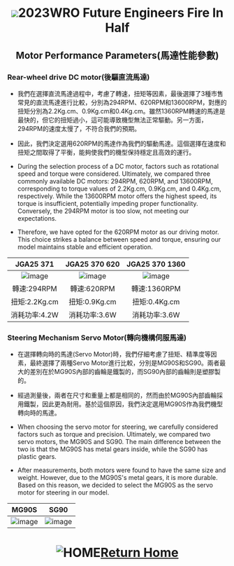 # <div align="center"><img src=../../other/img/logo.jpg></img>2023WRO Future Engineers Fire In Half </div>
## <div align="center">Motor Performance Parameters(馬達性能參數)</div>

### Rear-wheel drive DC motor(後驅直流馬達)
- 我們在選擇直流馬達過程中，考慮了轉速，扭矩等因素，最後選擇了3種市售常見的直流馬達進行比較，分別為294RPM、620RPM和13600RPM，對應的扭矩分別為2.2Kg.cm、0.9Kg.cm和0.4Kg.cm。雖然1360RPM轉速的馬達是最快的，但它的扭矩過小，這可能導致機型無法正常驅動。另一方面，294RPM的速度太慢了，不符合我們的預期。
- 因此，我們決定選用620RPM的馬達作為我們的驅動馬達。這個選擇在速度和扭矩之間取得了平衡，能夠使我們的機型保持穩定且高效的運行。 

- During the selection process of a DC motor, factors such as rotational speed and torque were considered. Ultimately, we compared three commonly available DC motors: 294RPM, 620RPM, and 13600RPM, corresponding to torque values of 2.2Kg.cm, 0.9Kg.cm, and 0.4Kg.cm, respectively. While the 13600RPM motor offers the highest speed, its torque is insufficient, potentially impeding proper functionality. Conversely, the 294RPM motor is too slow, not meeting our expectations.
- Therefore, we have opted for the 620RPM motor as our driving motor. This choice strikes a balance between speed and torque, ensuring our model maintains stable and efficient operation.

<div align="center">

|JGA25 371|JGA25 370 620|JGA25 370 1360|
| :----:|:---:|:----:|
|![image](./img/294RPM.png)|![image](./img/620RPM.png)|![image](./img/1360RPM.png)|
|轉速:294RPM|轉速:620RPM|轉速:1360RPM|
|扭矩:2.2Kg.cm|扭矩:0.9Kg.cm|扭矩:0.4Kg.cm|
|消耗功率:4.2W|消耗功率:3.6W|消耗功率:3.6W|
</div>

### Steering Mechanism Servo Motor(轉向機構伺服馬達)

- 在選擇轉向時的馬達(Servo Motor)時，我們仔細考慮了扭矩、精準度等因素，最終選擇了兩種Servo Motor進行比較，分別是MG90S和SG90。兩者最大的差別在於MG90S內部的齒輪是鐵製的，而SG90內部的齒輪則是塑膠製的。
- 經過測量後，兩者在尺寸和重量上都是相同的，然而由於MG90S內部齒輪採用鐵製，因此更為耐用。基於這個原因，我們決定選用MG90S作為我們機型轉向時的馬達。

- When choosing the servo motor for steering, we carefully considered factors such as torque and precision. Ultimately, we compared two servo motors, the MG90S and SG90. The main difference between the two is that the MG90S has metal gears inside, while the SG90 has plastic gears. 
- After measurements, both motors were found to have the same size and weight. However, due to the MG90S's metal gears, it is more durable. Based on this reason, we decided to select the MG90S as the servo motor for steering in our model.

<div align="center">

|MG90S|SG90|
| :---:|:---:|
|![image](./img/MG90S.png)|![image](./img/SG90.png)|
</div>


# <div align="center">![HOME](../../other/img/Home.jpg)[Return Home](../../)</div>  
